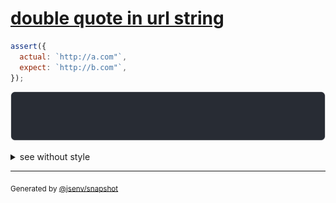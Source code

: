 # [double quote in url string](../../quote.test.js#L70)

```js
assert({
  actual: `http://a.com"`,
  expect: `http://b.com"`,
});
```

![img](throw.svg)

<details>
  <summary>see without style</summary>

```console
AssertionError: actual and expect are different

actual: 'http://a.com"/'
expect: 'http://b.com"/'
```

</details>


---

<sub>
  Generated by <a href="https://github.com/jsenv/core/tree/main/packages/independent/snapshot">@jsenv/snapshot</a>
</sub>

